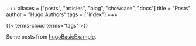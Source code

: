 +++
aliases = ["posts", "articles", "blog", "showcase", "docs"]
title = "Posts"
author = "Hugo Authors"
tags = ["index"]
+++

{{< terms-cloud terms="tags" >}}

Some posts from [hugoBasicExample](https://github.com/gohugoio/hugoBasicExample).
